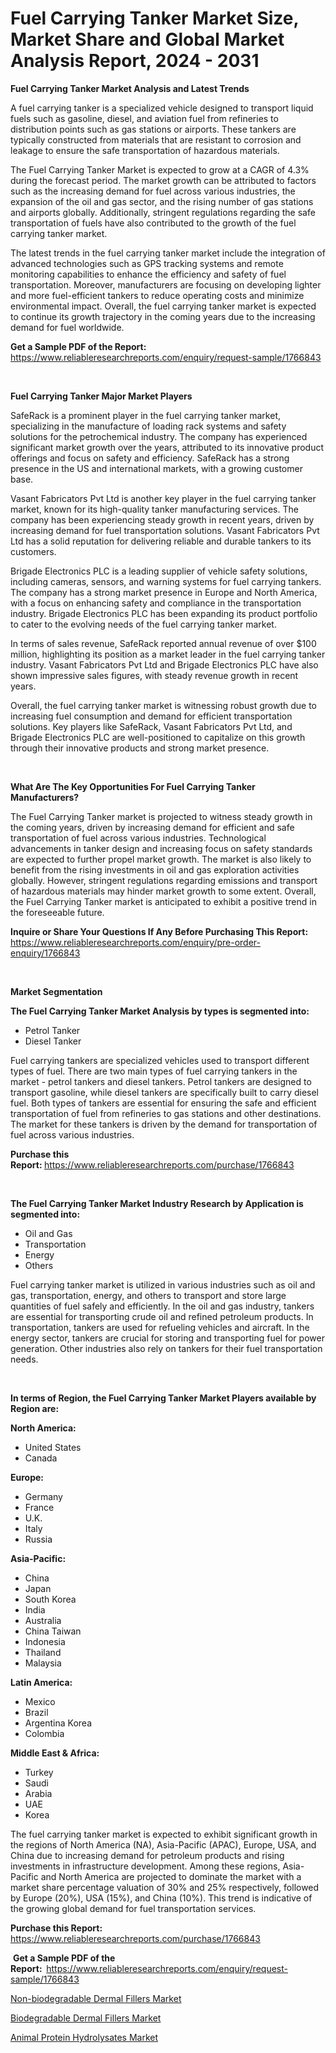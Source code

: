 <p><h1>Fuel Carrying Tanker Market Size, Market Share and Global Market Analysis Report, 2024 - 2031</h1></p><p><strong>Fuel Carrying Tanker Market Analysis and Latest Trends</strong></p>
<p><p>A fuel carrying tanker is a specialized vehicle designed to transport liquid fuels such as gasoline, diesel, and aviation fuel from refineries to distribution points such as gas stations or airports. These tankers are typically constructed from materials that are resistant to corrosion and leakage to ensure the safe transportation of hazardous materials.</p><p>The Fuel Carrying Tanker Market is expected to grow at a CAGR of 4.3% during the forecast period. The market growth can be attributed to factors such as the increasing demand for fuel across various industries, the expansion of the oil and gas sector, and the rising number of gas stations and airports globally. Additionally, stringent regulations regarding the safe transportation of fuels have also contributed to the growth of the fuel carrying tanker market.</p><p>The latest trends in the fuel carrying tanker market include the integration of advanced technologies such as GPS tracking systems and remote monitoring capabilities to enhance the efficiency and safety of fuel transportation. Moreover, manufacturers are focusing on developing lighter and more fuel-efficient tankers to reduce operating costs and minimize environmental impact. Overall, the fuel carrying tanker market is expected to continue its growth trajectory in the coming years due to the increasing demand for fuel worldwide.</p></p>
<p><strong>Get a Sample PDF of the Report:&nbsp;</strong> <a href="https://www.reliableresearchreports.com/enquiry/request-sample/1766843">https://www.reliableresearchreports.com/enquiry/request-sample/1766843</a></p>
<p>&nbsp;</p>
<p><strong>Fuel Carrying Tanker Major Market Players</strong></p>
<p><p>SafeRack is a prominent player in the fuel carrying tanker market, specializing in the manufacture of loading rack systems and safety solutions for the petrochemical industry. The company has experienced significant market growth over the years, attributed to its innovative product offerings and focus on safety and efficiency. SafeRack has a strong presence in the US and international markets, with a growing customer base.</p><p>Vasant Fabricators Pvt Ltd is another key player in the fuel carrying tanker market, known for its high-quality tanker manufacturing services. The company has been experiencing steady growth in recent years, driven by increasing demand for fuel transportation solutions. Vasant Fabricators Pvt Ltd has a solid reputation for delivering reliable and durable tankers to its customers.</p><p>Brigade Electronics PLC is a leading supplier of vehicle safety solutions, including cameras, sensors, and warning systems for fuel carrying tankers. The company has a strong market presence in Europe and North America, with a focus on enhancing safety and compliance in the transportation industry. Brigade Electronics PLC has been expanding its product portfolio to cater to the evolving needs of the fuel carrying tanker market.</p><p>In terms of sales revenue, SafeRack reported annual revenue of over $100 million, highlighting its position as a market leader in the fuel carrying tanker industry. Vasant Fabricators Pvt Ltd and Brigade Electronics PLC have also shown impressive sales figures, with steady revenue growth in recent years.</p><p>Overall, the fuel carrying tanker market is witnessing robust growth due to increasing fuel consumption and demand for efficient transportation solutions. Key players like SafeRack, Vasant Fabricators Pvt Ltd, and Brigade Electronics PLC are well-positioned to capitalize on this growth through their innovative products and strong market presence.</p></p>
<p>&nbsp;</p>
<p><strong>What Are The Key Opportunities For Fuel Carrying Tanker Manufacturers?</strong></p>
<p><p>The Fuel Carrying Tanker market is projected to witness steady growth in the coming years, driven by increasing demand for efficient and safe transportation of fuel across various industries. Technological advancements in tanker design and increasing focus on safety standards are expected to further propel market growth. The market is also likely to benefit from the rising investments in oil and gas exploration activities globally. However, stringent regulations regarding emissions and transport of hazardous materials may hinder market growth to some extent. Overall, the Fuel Carrying Tanker market is anticipated to exhibit a positive trend in the foreseeable future.</p></p>
<p><strong>Inquire or Share Your Questions If Any Before Purchasing This Report:</strong> <a href="https://www.reliableresearchreports.com/enquiry/pre-order-enquiry/1766843">https://www.reliableresearchreports.com/enquiry/pre-order-enquiry/1766843</a></p>
<p>&nbsp;</p>
<p><strong>Market Segmentation</strong></p>
<p><strong>The Fuel Carrying Tanker Market Analysis by types is segmented into:</strong></p>
<p><ul><li>Petrol Tanker</li><li>Diesel Tanker</li></ul></p>
<p><p>Fuel carrying tankers are specialized vehicles used to transport different types of fuel. There are two main types of fuel carrying tankers in the market - petrol tankers and diesel tankers. Petrol tankers are designed to transport gasoline, while diesel tankers are specifically built to carry diesel fuel. Both types of tankers are essential for ensuring the safe and efficient transportation of fuel from refineries to gas stations and other destinations. The market for these tankers is driven by the demand for transportation of fuel across various industries.</p></p>
<p><strong>Purchase this Report:&nbsp;</strong><a href="https://www.reliableresearchreports.com/purchase/1766843">https://www.reliableresearchreports.com/purchase/1766843</a></p>
<p>&nbsp;</p>
<p><strong>The Fuel Carrying Tanker Market Industry Research by Application is segmented into:</strong></p>
<p><ul><li>Oil and Gas</li><li>Transportation</li><li>Energy</li><li>Others</li></ul></p>
<p><p>Fuel carrying tanker market is utilized in various industries such as oil and gas, transportation, energy, and others to transport and store large quantities of fuel safely and efficiently. In the oil and gas industry, tankers are essential for transporting crude oil and refined petroleum products. In transportation, tankers are used for refueling vehicles and aircraft. In the energy sector, tankers are crucial for storing and transporting fuel for power generation. Other industries also rely on tankers for their fuel transportation needs.</p></p>
<p>&nbsp;</p>
<p><strong>In terms of Region, the Fuel Carrying Tanker Market Players available by Region are:</strong></p>
<p>
    <p> <strong> North America: </strong>
        <ul>
            <li>United States</li>
            <li>Canada</li>
        </ul>
        </p> 
    <p> <strong> Europe: </strong>
        <ul>
            <li>Germany</li>
            <li>France</li>
            <li>U.K.</li>
            <li>Italy</li>
            <li>Russia</li>
        </ul>
        </p> 
    <p> <strong> Asia-Pacific: </strong>
        <ul>
            <li>China</li>
            <li>Japan</li>
            <li>South Korea</li>
            <li>India</li>
            <li>Australia</li>
            <li>China Taiwan</li>
            <li>Indonesia</li>
            <li>Thailand</li>
            <li>Malaysia</li>
        </ul>
        </p> 
    <p> <strong> Latin America: </strong>
        <ul>
            <li>Mexico</li>
            <li>Brazil</li>
            <li>Argentina Korea</li>
            <li>Colombia</li>
        </ul>
        </p> 
    <p> <strong> Middle East & Africa: </strong>
        <ul>
            <li>Turkey</li>
            <li>Saudi</li>
            <li>Arabia</li>
            <li>UAE</li>
            <li>Korea</li>
        </ul>
    </p>
    </p>
<p><p>The fuel carrying tanker market is expected to exhibit significant growth in the regions of North America (NA), Asia-Pacific (APAC), Europe, USA, and China due to increasing demand for petroleum products and rising investments in infrastructure development. Among these regions, Asia-Pacific and North America are projected to dominate the market with a market share percentage valuation of 30% and 25% respectively, followed by Europe (20%), USA (15%), and China (10%). This trend is indicative of the growing global demand for fuel transportation services.</p></p>
<p><strong>Purchase this Report: </strong><a href="https://www.reliableresearchreports.com/purchase/1766843">https://www.reliableresearchreports.com/purchase/1766843</a></p>
<p>&nbsp;<strong>Get a Sample PDF of the Report:&nbsp;&nbsp;</strong><a href="https://www.reliableresearchreports.com/enquiry/request-sample/1766843">https://www.reliableresearchreports.com/enquiry/request-sample/1766843</a></p>
<p><strong></strong></p>
<p><p><a href="https://view.publitas.com/reportprime-1/non-biodegradable-dermal-fillers-market-size-2023-2030-global-industrial-analysis-key-geographical-regions-market-share-top-key-players-product-types-and-forecast-research-report/">Non-biodegradable Dermal Fillers Market</a></p><p><a href="https://view.publitas.com/reportprime-1/biodegradable-dermal-fillers-market-share-market-new-trends-analysis-report-by-type-by-application-by-end-use-by-region-and-segment-forecasts-2023-2030/">Biodegradable Dermal Fillers Market</a></p><p><a href="https://view.publitas.com/reportprime-1/animal-protein-hydrolysates-market-challenges-opportunities-and-growth-drivers-and-major-market-players-forecasted-for-period-from-2023-2030/">Animal Protein Hydrolysates Market</a></p></p>